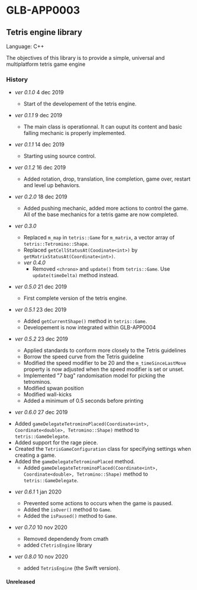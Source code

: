 #  GLB-APP0003
## Tetris engine library

Language: C++

The objectives of this library is to provide a simple, universal and multiplatform tetris game engine

### **History**
- *ver 0.1.0* 4 dec 2019
    + Start of the developement of the tetris engine.
    
- *ver 0.1.1* 9 dec 2019
    + The main class is operationnal. It can ouput its content and basic falling mechanic is properly implemented.
    
- *ver 0.1.1* 14 dec 2019
    + Starting using source control.
    
- *ver 0.1.2* 16 dec 2019
    + Added rotation, drop, translation, line completion, game over, restart and level up behaviors.
    
- *ver 0.2.0* 18 dec 2019
    + Added pushing mechanic, added more actions to control the game. All of the base mechanics for a tetris game are now completed.
    
- *ver 0.3.0* 
    + Replaced `m_map` in `tetris::Game` for `m_matrix`, a vector array of `tetris::Tetromino::Shape`.
    + Replaced `getCellStatusAt(Coodinate<int>)` by `getMatrixStatusAt(Coordinate<int>)`.
    
    - *ver 0.4.0*
        + Removed `<chrono>` and `update()` from `tetris::Game`. Use `update(timeDelta)` method instead.
 - *ver 0.5.0* 21 dec 2019
      + First complete version of the tetris engine.

- *ver 0.5.1* 23 dec 2019
    + Added `getCurrentShape()` method in `tetris::Game`.
    + Developement is now integrated within GLB-APP0004

- *ver 0.5.2* 23 dec 2019
    + Applied standards to conform more closely to the Tetris guidelines
    + Borrow the speed curve from the Tetris guideline
    + Modified the speed modifier to be 20 and the `m_timeSinceLastMove` property is now adjusted when the speed modifier is set or unset.
    + Implemented "7 bag" randomisation model for picking the tetrominos.
    + Modified spwan position
    + Modified wall-kicks
    + Added a minimum of 0.5 seconds before printing
    
- *ver 0.6.0* 27 dec 2019
+ Added `gameDelegateTetrominoPlaced(Coordinate<int>, Coordinate<double>, Tetromino::Shape)` method to `tetris::GameDelegate`.
+ Added support for the rage piece.
+ Created the `TetrisGameConfiguration` class for specifying settings when creating a game.
+ Added the `gameDelegateTetrominoPlaced` method.
    + Added `gameDelegateTetrominoPlaced(Coordinate<int>, Coordinate<double>, Tetromino::Shape)` method to `tetris::GameDelegate`.

- *ver 0.6.1* 1 jan 2020
    + Prevented some actions to occurs when the game is paused.
    + Added the `isOver()` method to `Game`. 
    + Added the `isPaused()` method to `Game`. 

- *ver 0.7.0* 10 nov 2020
    + Removed dependendy from cmath
    + added `CTetrisEngine` library
    
- *ver 0.8.0* 10 nov 2020
    + added `TetrisEngine` (the Swift version).

#### Unreleased

